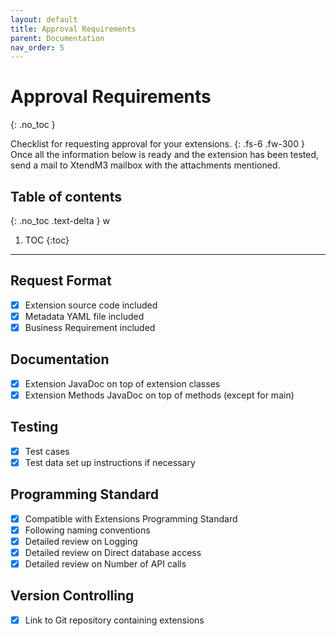 ```yaml
---
layout: default
title: Approval Requirements
parent: Documentation
nav_order: 5
---
```


# Approval Requirements
{: .no_toc }

Checklist for requesting approval for your extensions.
{: .fs-6 .fw-300 }
Once all the information below is ready and the extension has been tested, send a mail to XtendM3 mailbox  with the attachments mentioned.

## Table of contents
{: .no_toc .text-delta }
w
1. TOC
{:toc}

---

## Request Format
- [x] Extension source code included
- [x] Metadata YAML file included
- [x] Business Requirement included

## Documentation
- [x] Extension JavaDoc on top of extension classes
- [x] Extension Methods JavaDoc on top of methods (except for main)

## Testing
- [x] Test cases
- [x] Test data set up instructions if necessary

## Programming Standard
- [x] Compatible with Extensions Programming Standard
- [x] Following naming conventions
- [x] Detailed review on Logging
- [x] Detailed review on Direct database access
- [x] Detailed review on Number of API calls

## Version Controlling
- [x] Link to Git repository containing extensions
